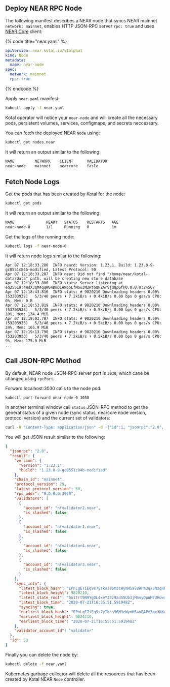 ## Deploy NEAR RPC Node

The following manifest describes a NEAR node that syncs NEAR mainnet `network: mainnet`, enables HTTP JSON-RPC server `rpc: true` and uses [NEAR Core](https://github.com/near/nearcore) client:

{% code title="near.yaml" %}
```yaml
apiVersion: near.kotal.io/v1alpha1
kind: Node
metadata:
  name: near-node
spec:
  network: mainnet
  rpc: true
```
{% endcode %}

Apply `near.yaml` manifest:

```bash
kubectl apply -f near.yaml
```

Kotal operator will notice your `near-node` and will create all the necessary pods, persistent volumes, services, configmaps, and secrets neccessary.

You can fetch the deployed NEAR `Node` using:

```bash
kubectl get nodes.near
```

It will return an output similar to the following:

```bash
NAME         NETWORK    CLIENT      VALIDATOR
near-node    mainnet    nearcore    fasle
```

## Fetch Node Logs

Get the pods that has been created by Kotal for the node:

```bash
kubectl get pods
```

It will return an output similar to the following:

```bash
NAME              READY   STATUS    RESTARTS   AGE
near-node-0       1/1     Running   0          1m
```

Get the logs of the running node:

```bash
kubectl logs -f near-node-0
```

It will return node logs similar to the following:

```
Apr 07 12:18:33.280  INFO neard: Version: 1.23.1, Build: 1.23.0-9-gc0551c84b-modified, Latest Protocol: 50
Apr 07 12:18:33.287  INFO near: Did not find "/home/near/kotal-data/data" path, will be creating new store database
Apr 07 12:18:33.806  INFO stats: Server listening at ed25519:4WdX3qM4qqWG4DmD1eNp5LfMGu3N2HtoQHZArVjdQpGf@0.0.0.0:24567
Apr 07 12:18:43.816  INFO stats: # 9820210 Downloading headers 0.00% (53203932)   5/3/40 peers ⬇ 7.2kiB/s ⬆ 0.4kiB/s 0.00 bps 0 gas/s CPU: 0%, Mem: 0 B
Apr 07 12:18:53.819  INFO stats: # 9820210 Downloading headers 0.00% (53203933)   5/3/40 peers ⬇ 7.2kiB/s ⬆ 0.5kiB/s 0.00 bps 0 gas/s CPU: 10%, Mem: 134.4 MiB
Apr 07 12:19:03.787  INFO stats: # 9820210 Downloading headers 0.00% (53203933)   5/3/40 peers ⬇ 7.2kiB/s ⬆ 0.5kiB/s 0.00 bps 0 gas/s CPU: 24%, Mem: 165.9 MiB
Apr 07 12:19:13.790  INFO stats: # 9820210 Downloading headers 0.00% (53203933)   5/3/40 peers ⬇ 7.2kiB/s ⬆ 0.5kiB/s 0.00 bps 0 gas/s CPU: 9%, Mem: 175.0 MiB
...
```

## Call JSON-RPC Method

By default, NEAR node JSON-RPC server port is `3030`, which cane be changed using `rpcPort`.

Forward localhost:3030 calls to the node pod:

```bash
kubectl port-forward near-node-0 3030
```

In another terminal window call `status` JSON-RPC method to get the general status of a given node (sync status, nearcore node version, protocol version) and the current set of validators:

```bash
curl -H "Content-Type: application/json" -d '{"id":1, "jsonrpc":"2.0", "method": "status"}' 0.0.0.0:3030
```

You will get JSON result similar to the following:

```json
{
  "jsonrpc": "2.0",
  "result": {
    "version": {
      "version": "1.23.1",
      "build": "1.23.0-9-gc0551c84b-modified"
    },
    "chain_id": "mainnet",
    "protocol_version": 29,
    "latest_protocol_version": 50,
    "rpc_addr": "0.0.0.0:3030",
    "validators": [
      {
        "account_id": "nfvalidator2.near",
        "is_slashed": false
      },
      {
        "account_id": "nfvalidator1.near",
        "is_slashed": false
      },
      {
        "account_id": "nfvalidator4.near",
        "is_slashed": false
      },
      {
        "account_id": "nfvalidator3.near",
        "is_slashed": false
      }
    ],
    "sync_info": {
      "latest_block_hash": "EPnLgE7iEq9s7yTkos96M3cWymH5avBAPm3qx3NXqR8H",
      "latest_block_height": 9820210,
      "latest_state_root": "5o1trt9N9YgDL4xeY33z9adS5Ub3jMmuyQpWM7UHowrq",
      "latest_block_time": "2020-07-21T16:55:51.591948Z",
      "syncing": true,
      "earliest_block_hash": "EPnLgE7iEq9s7yTkos96M3cWymH5avBAPm3qx3NXqR8H",
      "earliest_block_height": 9820210,
      "earliest_block_time": "2020-07-21T16:55:51.591948Z"
    },
    "validator_account_id": "validator"
  },
  "id": 53
}
```

Finally you can delete the node by:

```bash
kubectl delete -f near.yaml
```

Kubernetes garbage collector will delete all the resources that has been created by Kotal NEAR `Node` controller.